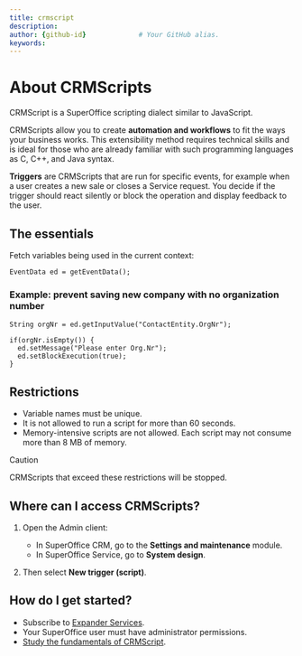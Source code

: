 ```yaml
---
title: crmscript       
description:                    
author: {github-id}             # Your GitHub alias.
keywords:
---
```


# About CRMScripts

CRMScript is a SuperOffice scripting dialect similar to JavaScript.

CRMScripts allow you to create **automation and workflows** to fit the ways your business works. This extensibility method requires technical skills and is ideal for those who are already familiar with such programming languages as C, C++, and Java syntax.

**Triggers** are CRMScripts that are run for specific events, for example when a user creates a new sale or closes a Service request. You decide if the trigger should react silently or block the operation and display feedback to the user.

## The essentials

Fetch variables being used in the current context:

```crmscript
EventData ed = getEventData();
```

### Example: prevent saving new company with no organization number

```crmscript
String orgNr = ed.getInputValue("ContactEntity.OrgNr");

if(orgNr.isEmpty()) {
  ed.setMessage("Please enter Org.Nr");
  ed.setBlockExecution(true);
}
```

## Restrictions

* Variable names must be unique.
* It is not allowed to run a script for more than 60 seconds.
* Memory-intensive scripts are not allowed. Each script may not consume more than 8 MB of memory.

> [!CAUTION]
> CRMScripts that exceed these restrictions will be stopped.

## Where can I access CRMScripts?

1. Open the Admin client:
    * In SuperOffice CRM, go to the **Settings and maintenance** module.
    * In SuperOffice Service, go to **System design**.

2. Then select **New trigger (script)**.

## How do I get started?

* Subscribe to [Expander Services][1].
* Your SuperOffice user must have administrator permissions.
* [Study the fundamentals of CRMScript][2].

<!-- Referenced links -->
[1]: ../license/expander-services/index.md
[2]: https://github.com/superofficedocs/crmscript/blob/main/docs/overview/getting-started.md
